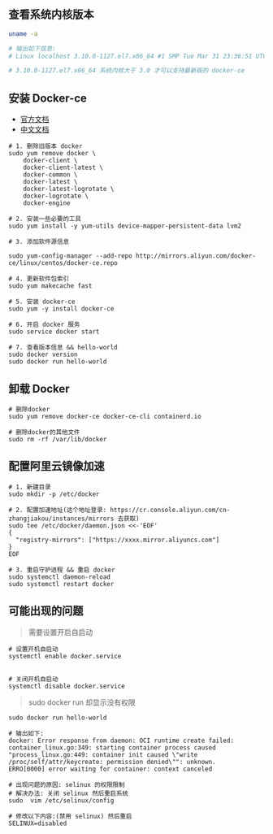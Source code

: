 ## 查看系统内核版本

```sh
uname -a

# 输出如下信息:
# Linux localhost 3.10.0-1127.el7.x86_64 #1 SMP Tue Mar 31 23:36:51 UTC 2020 x86_64 x86_64 x86_64 GNU/Linux

# 3.10.0-1127.el7.x86_64 系统内核大于 3.0 才可以支持最新版的 docker-ce
```

## 安装 Docker-ce

- [官方文档](https://docs.docker.com/engine/install/centos/)
- [中文文档](https://dockerdocs.cn/get-started/overview/index.html)

```shell
# 1. 删除旧版本 docker
sudo yum remove docker \
    docker-client \
    docker-client-latest \
    docker-common \
    docker-latest \
    docker-latest-logrotate \
    docker-logrotate \
    docker-engine

# 2. 安装一些必要的工具
sudo yum install -y yum-utils device-mapper-persistent-data lvm2

# 3. 添加软件源信息

sudo yum-config-manager --add-repo http://mirrors.aliyun.com/docker-ce/linux/centos/docker-ce.repo

# 4. 更新软件包索引
sudo yum makecache fast

# 5. 安装 docker-ce
sudo yum -y install docker-ce

# 6. 开启 docker 服务
sudo service docker start

# 7. 查看版本信息 && hello-world
sudo docker version
sudo docker run hello-world
```

## 卸载 Docker

```shell
# 删除docker
sudo yum remove docker-ce docker-ce-cli containerd.io

# 删除docker的其他文件
sudo rm -rf /var/lib/docker
```

## 配置阿里云镜像加速

```shell
# 1. 新建目录
sudo mkdir -p /etc/docker

# 2. 配置加速地址(这个地址登录: https://cr.console.aliyun.com/cn-zhangjiakou/instances/mirrors 去获取)
sudo tee /etc/docker/daemon.json <<-'EOF'
{
  "registry-mirrors": ["https://xxxx.mirror.aliyuncs.com"]
}
EOF

# 3. 重启守护进程 && 重启 docker
sudo systemctl daemon-reload
sudo systemctl restart docker
```

## 可能出现的问题

> 需要设置开启自启动

```shell
# 设置开机自启动
systemctl enable docker.service


# 关闭开机自启动
systemctl disable docker.service
```

> sudo docker run 却显示没有权限

```shell
sudo docker run hello-world

# 输出如下:
docker: Error response from daemon: OCI runtime create failed: container_linux.go:349: starting container process caused "process_linux.go:449: container init caused \"write /proc/self/attr/keycreate: permission denied\"": unknown.
ERRO[0000] error waiting for container: context canceled

# 出现问题的原因: selinux 的权限限制
# 解决办法: 关闭 selinux 然后重启系统
sudo  vim /etc/selinux/config

# 修改以下内容:(禁用 selinux) 然后重启
SELINUX=disabled
```

